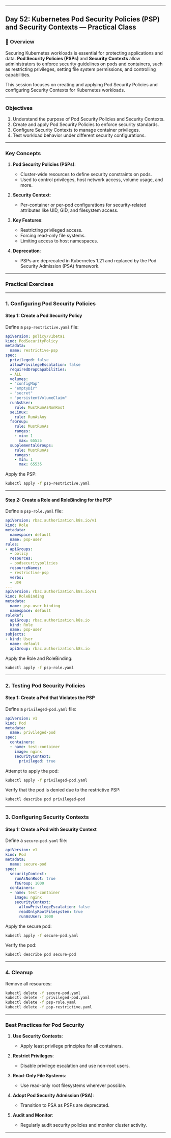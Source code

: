 ﻿---

## Day 52: Kubernetes Pod Security Policies (PSP) and Security Contexts — Practical Class

### 📘 Overview

Securing Kubernetes workloads is essential for protecting applications and data. **Pod Security Policies (PSPs)** and **Security Contexts** allow administrators to enforce security guidelines on pods and containers, such as restricting privileges, setting file system permissions, and controlling capabilities.

This session focuses on creating and applying Pod Security Policies and configuring Security Contexts for Kubernetes workloads.

---

### Objectives

1. Understand the purpose of Pod Security Policies and Security Contexts.
2. Create and apply Pod Security Policies to enforce security standards.
3. Configure Security Contexts to manage container privileges.
4. Test workload behavior under different security configurations.

---

### Key Concepts

1. **Pod Security Policies (PSPs)**:
   - Cluster-wide resources to define security constraints on pods.
   - Used to control privileges, host network access, volume usage, and more.

2. **Security Context**:
   - Per-container or per-pod configurations for security-related attributes like UID, GID, and filesystem access.

3. **Key Features**:
   - Restricting privileged access.
   - Forcing read-only file systems.
   - Limiting access to host namespaces.

4. **Deprecation**:
   - PSPs are deprecated in Kubernetes 1.21 and replaced by the Pod Security Admission (PSA) framework.

---

### Practical Exercises

---

### 1. Configuring Pod Security Policies

#### Step 1: Create a Pod Security Policy
Define a `psp-restrictive.yaml` file:
```yaml
apiVersion: policy/v1beta1
kind: PodSecurityPolicy
metadata:
  name: restrictive-psp
spec:
  privileged: false
  allowPrivilegeEscalation: false
  requiredDropCapabilities:
  - ALL
  volumes:
  - "configMap"
  - "emptyDir"
  - "secret"
  - "persistentVolumeClaim"
  runAsUser:
    rule: MustRunAsNonRoot
  seLinux:
    rule: RunAsAny
  fsGroup:
    rule: MustRunAs
    ranges:
    - min: 1
      max: 65535
  supplementalGroups:
    rule: MustRunAs
    ranges:
    - min: 1
      max: 65535
```

Apply the PSP:
```bash
kubectl apply -f psp-restrictive.yaml
```

---

#### Step 2: Create a Role and RoleBinding for the PSP
Define a `psp-role.yaml` file:
```yaml
apiVersion: rbac.authorization.k8s.io/v1
kind: Role
metadata:
  namespace: default
  name: psp-user
rules:
- apiGroups:
  - policy
  resources:
  - podsecuritypolicies
  resourceNames:
  - restrictive-psp
  verbs:
  - use
---
apiVersion: rbac.authorization.k8s.io/v1
kind: RoleBinding
metadata:
  name: psp-user-binding
  namespace: default
roleRef:
  apiGroup: rbac.authorization.k8s.io
  kind: Role
  name: psp-user
subjects:
- kind: User
  name: default
  apiGroup: rbac.authorization.k8s.io
```

Apply the Role and RoleBinding:
```bash
kubectl apply -f psp-role.yaml
```

---

### 2. Testing Pod Security Policies

#### Step 1: Create a Pod that Violates the PSP
Define a `privileged-pod.yaml` file:
```yaml
apiVersion: v1
kind: Pod
metadata:
  name: privileged-pod
spec:
  containers:
  - name: test-container
    image: nginx
    securityContext:
      privileged: true
```

Attempt to apply the pod:
```bash
kubectl apply -f privileged-pod.yaml
```

Verify that the pod is denied due to the restrictive PSP:
```bash
kubectl describe pod privileged-pod
```

---

### 3. Configuring Security Contexts

#### Step 1: Create a Pod with Security Context
Define a `secure-pod.yaml` file:
```yaml
apiVersion: v1
kind: Pod
metadata:
  name: secure-pod
spec:
  securityContext:
    runAsNonRoot: true
    fsGroup: 1000
  containers:
  - name: test-container
    image: nginx
    securityContext:
      allowPrivilegeEscalation: false
      readOnlyRootFilesystem: true
      runAsUser: 1000
```

Apply the secure pod:
```bash
kubectl apply -f secure-pod.yaml
```

Verify the pod:
```bash
kubectl describe pod secure-pod
```

---

### 4. Cleanup

Remove all resources:
```bash
kubectl delete -f secure-pod.yaml
kubectl delete -f privileged-pod.yaml
kubectl delete -f psp-role.yaml
kubectl delete -f psp-restrictive.yaml
```

---

### Best Practices for Pod Security

1. **Use Security Contexts**:
   - Apply least privilege principles for all containers.

2. **Restrict Privileges**:
   - Disable privilege escalation and use non-root users.

3. **Read-Only File Systems**:
   - Use read-only root filesystems wherever possible.

4. **Adopt Pod Security Admission (PSA)**:
   - Transition to PSA as PSPs are deprecated.

5. **Audit and Monitor**:
   - Regularly audit security policies and monitor cluster activity.

---
